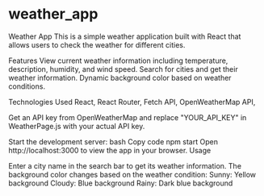 # weather_app

Weather App
This is a simple weather application built with React that allows users to check the weather for different cities.

Features
View current weather information including temperature, description, humidity, and wind speed.
Search for cities and get their weather information.
Dynamic background color based on weather conditions.

Technologies Used
React,
React Router,
Fetch API,
OpenWeatherMap API,


Get an API key from OpenWeatherMap and replace "YOUR_API_KEY" in WeatherPage.js with your actual API key.


Start the development server:
bash
Copy code
npm start
Open http://localhost:3000 to view the app in your browser.
Usage

Enter a city name in the search bar to get its weather information.
The background color changes based on the weather condition:
Sunny: Yellow background
Cloudy: Blue background
Rainy: Dark blue background
